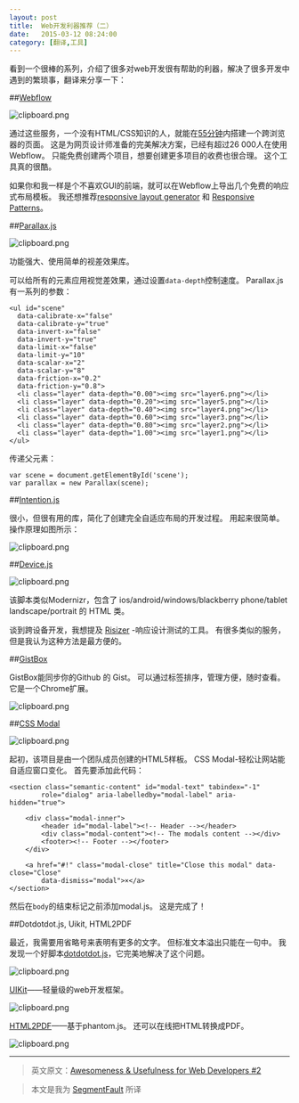 ```yaml
---
layout: post
title:  Web开发利器推荐（二）
date:   2015-03-12 08:24:00
category: [翻译,工具]
---
```

看到一个很棒的系列，介绍了很多对web开发很有帮助的利器，解决了很多开发中遇到的繁琐事，翻译来分享一下：

##[Webflow][1]

![clipboard.png](http://segmentfault.com/img/bVk2Cu)

通过这些服务，一个没有HTML/CSS知识的人，就能在[55分钟][2]内搭建一个跨浏览器的页面。 这是为网页设计师准备的完美解决方案，已经有超过26 000人在使用Webflow。 只能免费创建两个项目，想要创建更多项目的收费也很合理。 这个工具真的很酷。

如果你和我一样是个不喜欢GUI的前端，就可以在Webflow上导出几个免费的响应式布局模板。 我还想推荐[responsive layout generator][3] 和 [Responsive Patterns][4]。

<!--more-->

##[Parallax.js][5]

![clipboard.png](http://segmentfault.com/img/bVk2Da)

功能强大、使用简单的视差效果库。

可以给所有的元素应用视觉差效果，通过设置`data-depth`控制速度。 Parallax.js有一系列的参数：

    <ul id="scene"
      data-calibrate-x="false" 
      data-calibrate-y="true"  
      data-invert-x="false"     
      data-invert-y="true"  
      data-limit-x="false"
      data-limit-y="10"
      data-scalar-x="2"
      data-scalar-y="8"
      data-friction-x="0.2"
      data-friction-y="0.8"> 
      <li class="layer" data-depth="0.00"><img src="layer6.png"></li>
      <li class="layer" data-depth="0.20"><img src="layer5.png"></li>
      <li class="layer" data-depth="0.40"><img src="layer4.png"></li>
      <li class="layer" data-depth="0.60"><img src="layer3.png"></li>
      <li class="layer" data-depth="0.80"><img src="layer2.png"></li>
      <li class="layer" data-depth="1.00"><img src="layer1.png"></li>
    </ul>


传递父元素：

    var scene = document.getElementById('scene');
    var parallax = new Parallax(scene);

##[Intention.js][6]

很小，但很有用的库，简化了创建完全自适应布局的开发过程。 用起来很简单。 操作原理如图所示：

![clipboard.png](http://segmentfault.com/img/bVk2CB)

##[Device.js][7]

![clipboard.png](http://segmentfault.com/img/bVk2Db)

该脚本类似Modernizr，包含了 ios/android/windows/blackberry phone/tablet landscape/portrait 的 HTML 类。

谈到跨设备开发，我想提及 [Risizer][8] -响应设计测试的工具。 有很多类似的服务，但是我认为这种方法是最方便的。

##[GistBox][9]

GistBox能同步你的Github 的 Gist。 可以通过标签排序，管理方便，随时查看。 它是一个Chrome扩展。

![clipboard.png](http://segmentfault.com/img/bVk2CW)

##[CSS Modal][10]

![clipboard.png](http://segmentfault.com/img/bVk2Dd)

起初，该项目是由一个团队成员创建的HTML5样板。 CSS Modal-轻松让网站能自适应窗口变化。 首先要添加此代码：

    <section class="semantic-content" id="modal-text" tabindex="-1"
            role="dialog" aria-labelledby="modal-label" aria-hidden="true">
    
        <div class="modal-inner">
            <header id="modal-label"><!-- Header --></header>
            <div class="modal-content"><!-- The modals content --></div>
            <footer><!-- Footer --></footer>
        </div>
    
        <a href="#!" class="modal-close" title="Close this modal" data-close="Close"
            data-dismiss="modal">×</a>
    </section>

然后在`body`的结束标记之前添加modal.js。 这是完成了！

##Dotdotdot.js, Uikit, HTML2PDF

最近，我需要用省略号来表明有更多的文字。 但标准文本溢出只能在一句中。 我发现一个好脚本[dotdotdot.js][11]，它完美地解决了这个问题。

![clipboard.png](http://segmentfault.com/img/bVk2De)

[UIKit][12]——轻量级的web开发框架。

![clipboard.png](http://segmentfault.com/img/bVk2Df)

[HTML2PDF][13]——基于phantom.js。 还可以在线把HTML转换成PDF。

![clipboard.png](http://segmentfault.com/img/bVk2Dg)

---

> 英文原文：[Awesomeness & Usefulness for Web Developers #2][14]

> 本文是我为 [SegmentFault][15] 所译

  [1]: https://webflow.com/
  [2]: http://vimeo.com/71633297
  [3]: http://www.responsivewebcss.com/
  [4]: http://bradfrost.github.io/this-is-responsive/patterns.html
  [5]: https://github.com/wagerfield/parallax
  [6]: https://github.com/wsjdesign/intentionjs
  [7]: https://github.com/matthewhudson/device.js
  [8]: http://lab.maltewassermann.com/viewport-resizer/
  [9]: http://www.gistboxapp.com/
  [10]: https://github.com/drublic/css-modal
  [11]: http://dotdotdot.frebsite.nl/
  [12]: https://github.com/uikit/uikit
  [13]: https://github.com/Muscula/html2pdf.it
  [14]: http://ipestov.com/awesomeness-and-usefulness-for-web-developers-2/
  [15]: http://segmentfault.net/blog/news/1190000002592665

